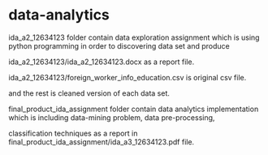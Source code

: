 # data-analytics

ida_a2_12634123 folder contain data exploration assignment which is using python programming in order to discovering data set and produce

ida_a2_12634123/ida_a2_12634123.docx as a report file.

ida_a2_12634123/foreign_worker_info_education.csv is original csv file.

and the rest is cleaned version of each data set.


final_product_ida_assignment folder contain data analytics implementation which is including data-mining problem, data pre-processing,

classification techniques as a report in final_product_ida_assignment/ida_a3_12634123.pdf file. 






